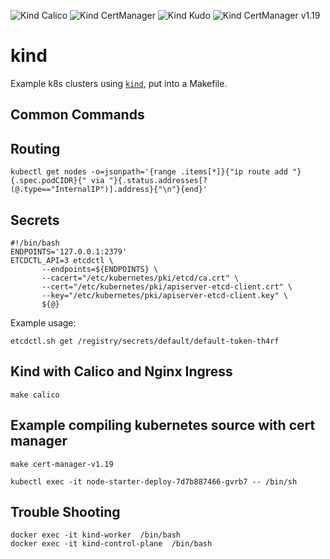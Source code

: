 ![Kind Calico](https://github.com/mchirico/kind/workflows/Kind%20Calico/badge.svg)
![Kind CertManager](https://github.com/mchirico/kind/workflows/Kind%20CertManager/badge.svg)
![Kind Kudo](https://github.com/mchirico/kind/workflows/Kind%20Kudo/badge.svg)
![Kind CertManager v1.19](https://github.com/mchirico/kind/workflows/Kind%20CertManager%20v1.19/badge.svg)
# kind

Example k8s clusters using [`kind`](https://kind.sigs.k8s.io/), put into a Makefile.


## Common Commands

## Routing

```
kubectl get nodes -o=jsonpath='{range .items[*]}{"ip route add "}{.spec.podCIDR}{" via "}{.status.addresses[?(@.type=="InternalIP")].address}{"\n"}{end}'
```

## Secrets

```
#!/bin/bash
ENDPOINTS='127.0.0.1:2379'
ETCDCTL_API=3 etcdctl \
	   --endpoints=${ENDPOINTS} \
	   --cacert="/etc/kubernetes/pki/etcd/ca.crt" \
	   --cert="/etc/kubernetes/pki/apiserver-etcd-client.crt" \
	   --key="/etc/kubernetes/pki/apiserver-etcd-client.key" \
	   ${@}

```


Example usage:
```
etcdctl.sh get /registry/secrets/default/default-token-th4rf
```



## Kind with Calico and Nginx Ingress

```
make calico
```


## Example compiling kubernetes source with cert manager

```
make cert-manager-v1.19
```


```
kubectl exec -it node-starter-deploy-7d7b887466-gvrb7 -- /bin/sh

```

## Trouble Shooting

```
docker exec -it kind-worker  /bin/bash
docker exec -it kind-control-plane  /bin/bash

```

